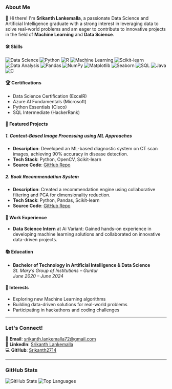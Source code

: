 ### About Me

👋 Hi there! I'm **Srikanth Lankemalla**, a passionate Data Science and Artificial Intelligence graduate with a strong interest in leveraging data to solve real-world problems and am eager to contribute to innovative projects in the field of **Machine Learning** and **Data Science**.

#### 🛠️ Skills
![Data Science](https://img.shields.io/badge/Data%20Science-FF6F00?style=for-the-badge&logo=python&logoColor=white)
![Python](https://img.shields.io/badge/Python-3776AB?style=for-the-badge&logo=python&logoColor=white)
![R](https://img.shields.io/badge/R-276DC3?style=for-the-badge&logo=r&logoColor=white)
![Machine Learning](https://img.shields.io/badge/Machine%20Learning-FF6F00?style=for-the-badge&logo=scikit-learn&logoColor=white)
![Scikit-learn](https://img.shields.io/badge/Scikit--learn-F7931E?style=for-the-badge&logo=scikit-learn&logoColor=white)
![Data Analysis](https://img.shields.io/badge/Data%20Analysis-2C8EBB?style=for-the-badge&logo=pandas&logoColor=white)
![Pandas](https://img.shields.io/badge/Pandas-150458?style=for-the-badge&logo=pandas&logoColor=white)
![NumPy](https://img.shields.io/badge/NumPy-013243?style=for-the-badge&logo=numpy&logoColor=white)
![Matplotlib](https://img.shields.io/badge/Matplotlib-11557C?style=for-the-badge&logo=matplotlib&logoColor=white)
![Seaborn](https://img.shields.io/badge/Seaborn-4B77BE?style=for-the-badge&logo=seaborn&logoColor=white)
![SQL](https://img.shields.io/badge/SQL-4479A1?style=for-the-badge&logo=mysql&logoColor=white)
![Java](https://img.shields.io/badge/Java-007396?style=for-the-badge&logo=java&logoColor=white)
![C](https://img.shields.io/badge/C-A8B9CC?style=for-the-badge&logo=c&logoColor=white)

#### 🏆 Certifications
- Data Science Certification (ExcelR)
- Azure AI Fundamentals (Microsoft)
- Python Essentials (Cisco)
- SQL Intermediate (HackerRank)

#### 🚀 Featured Projects

##### 1. Context-Based Image Processing using ML Approaches
- **Description**: Developed an ML-based diagnostic system on CT scan images, achieving 90% accuracy in disease detection.
- **Tech Stack**: Python, OpenCV, Scikit-learn
- **Source Code**: [GitHub Repo](https://github.com/Srikanth2714/Context-Based-Image-Processing-Using-ML-Approaches)

##### 2. Book Recommendation System
- **Description**: Created a recommendation engine using collaborative filtering and PCA for dimensionality reduction.
- **Tech Stack**: Python, Pandas, Scikit-learn
- **Source Code**: [GitHub Repo](https://github.com/Srikanth2714/Book-Recommendation-System)

#### 💼 Work Experience
- **Data Science Intern** at Ai Variant: Gained hands-on experience in developing machine learning solutions and collaborated on innovative data-driven projects.

#### 📚 Education
- **Bachelor of Technology in Artificial Intelligence & Data Science**  
  *St. Mary’s Group of Institutions – Guntur*  
  *June 2020 – June 2024*

#### 🌟 Interests
- Exploring new Machine Learning algorithms
- Building data-driven solutions for real-world problems
- Participating in hackathons and coding challenges

---

### Let's Connect!
📧 **Email**: srikanth.lankemalla72@gmail.com  
🔗 **LinkedIn**: [Srikanth Lankemalla](https://www.linkedin.com/in/srikanth-lankemalla-4a6424252)  
💻 **GitHub**: [Srikanth2714](https://github.com/Srikanth2714)

---

### GitHub Stats
![GitHub Stats](https://github-readme-stats.vercel.app/api?username=Srikanth2714&show_icons=true&theme=radical)
![Top Languages](https://github-readme-stats.vercel.app/api/top-langs/?username=Srikanth2714&layout=compact&theme=radical)
